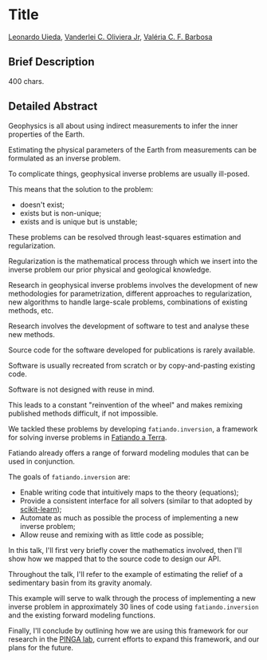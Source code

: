 # Title

[Leonardo Uieda](http://www.leouieda.com),
[Vanderlei C. Oliviera Jr](http://fatiando.org/people/oliveira-jr),
[Valéria C. F. Barbosa](http://lattes.cnpq.br/0391036221142471)

## Brief Description

400 chars.

## Detailed Abstract

Geophysics is all about using indirect measurements to infer the inner properties of the Earth.

Estimating the physical parameters of the Earth from measurements can be formulated as an inverse problem.

To complicate things, geophysical inverse problems are usually ill-posed.

This means that the solution to the problem:

* doesn't exist;
* exists but is non-unique;
* exists and is unique but is unstable;

These problems can be resolved through least-squares estimation and regularization.

Regularization is the mathematical process through which we insert into the inverse problem our prior physical and geological knowledge.

Research in geophysical inverse problems involves the development of new methodologies
for parametrization, different approaches to regularization, new algorithms to
handle large-scale problems, combinations of existing methods, etc.

Research involves the development of software to test and analyse these new methods.

Source code for the software developed for publications is rarely available.

Software is usually recreated from scratch or by copy-and-pasting existing code.

Software is not designed with reuse in mind.

This leads to a constant "reinvention of the wheel" and makes remixing published methods difficult, if not impossible.


We tackled these problems by developing `fatiando.inversion`, a framework for solving inverse problems in [Fatiando a Terra](http://www.fatiando.org).

Fatiando already offers a range of forward modeling modules that can be used in conjunction.

The goals of `fatiando.inversion` are:

* Enable writing code that intuitively maps to the theory (equations);
* Provide a consistent interface for all solvers (similar to that adopted by [scikit-learn](http://scikit-learn.org/));
* Automate as much as possible the process of implementing a new inverse problem;
* Allow reuse and remixing with as little code as possible;

In this talk, I'll first very briefly cover the mathematics involved,
then I'll show how we mapped that to the source code to design our API.

Throughout the talk, I'll refer to the example of estimating the relief of a sedimentary basin from its gravity anomaly.

This example will serve to walk through the process of implementing a new inverse problem in approximately 30 lines of code using `fatiando.inversion` and the existing forward modeling functions.

Finally, I'll conclude by outlining how we are using this framework for our research in the [PINGA lab](https://github.com/pinga-lab),
current efforts to expand this framework, and our plans for the future.










